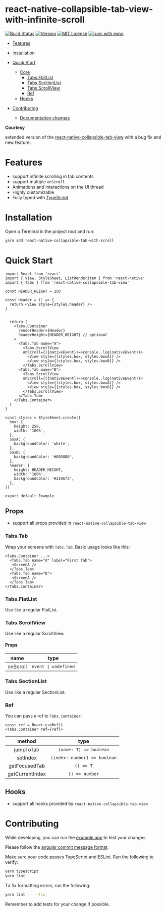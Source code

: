 # react-native-collapsible-tab-view-with-infinite-scroll

[![Build Status][build-badge]][build]
[![Version][version-badge]][package]
[![MIT License][license-badge]][license]
[![runs with expo][expo-badge]][expo]

- [Features](#features)
- [Installation](#installation)
- [Quick Start](#quick-start)

  - [Core](#core)
    - [Tabs.FlatList](#tabsflatlist)
    - [Tabs.SectionList](#tabssectionlist)
    - [Tabs.ScrollView](#tabsscrollview)
    - [Ref](#ref)
  - [Hooks](#hooks)

- [Contributing](#contributing)
  - [Documentation changes](#documentation-changes)

**Courtesy**

extended version of the [react-native-collapsible-tab-view](https://github.com/PedroBern/react-native-collapsible-tab-view) with a bug fix and new feature.

<!-- todo -->

# Features

- support infinite scrolling in tab contents
- support multiple `onScroll`
- Animations and interactions on the UI thread
- Highly customizable
- Fully typed with [TypeScript](https://typescriptlang.org)

# Installation

Open a Terminal in the project root and run:

```sh
yarn add react-native-collapsible-tab-with-scroll
```

# Quick Start

```tsx
import React from 'react'
import { View, StyleSheet, ListRenderItem } from 'react-native'
import { Tabs } from 'react-native-collapsible-tab-view'

const HEADER_HEIGHT = 250

const Header = () => {
  return <View style={styles.header} />
}


  return (
    <Tabs.Container
      renderHeader={Header}
      headerHeight={HEADER_HEIGHT} // optional
    >
      <Tabs.Tab name="A">
        <Tabs.ScrollView
        onScroll={({nativeEvent})=>console..log(nativeEvent)}>
          <View style={[styles.box, styles.boxA]} />
          <View style={[styles.box, styles.boxB]} />
        </Tabs.ScrollView>
      <Tabs.Tab name="B">
        <Tabs.ScrollView
        onScroll={({nativeEvent})=>console..log(nativeEvent)}>
          <View style={[styles.box, styles.boxA]} />
          <View style={[styles.box, styles.boxB]} />
        </Tabs.ScrollView>
      </Tabs.Tab>
    </Tabs.Container>
  )
}

const styles = StyleSheet.create({
  box: {
    height: 250,
    width: '100%',
  },
  boxA: {
    backgroundColor: 'white',
  },
  boxB: {
    backgroundColor: '#D8D8D8',
  },
  header: {
    height: HEADER_HEIGHT,
    width: '100%',
    backgroundColor: '#2196f3',
  },
})

export default Example

```

## Props

- support all props provided in `react-native-collapsible-tab-view`

### Tabs.Tab

Wrap your screens with `Tabs.Tab`. Basic usage looks like this:

```tsx
<Tabs.Container ...>
  <Tabs.Tab name="A" label="First Tab">
   <ScreenA />
  </Tabs.Tab>
  <Tabs.Tab name="B">
   <ScreenA />
  </Tabs.Tab>
</Tabs.Container>
```

### Tabs.FlatList

Use like a regular FlatList.

### Tabs.ScrollView

Use like a regular ScrollView.

#### Props

|   name   |         type         |
| :------: | :------------------: |
| onScroll | `event \| undefined` |

### Tabs.SectionList

Use like a regular SectionList.

### Ref

You can pass a ref to `Tabs.Container`.

```tsx
const ref = React.useRef()
<Tabs.Container ref={ref}>
```

|     method      |             type             |
| :-------------: | :--------------------------: |
|    jumpToTab    |    `(name: T) => boolean`    |
|    setIndex     | `(index: number) => boolean` |
|  getFocusedTab  |          `() => T`           |
| getCurrentIndex |        `() => number`        |

## Hooks

- support all hooks provided by `react-native-collapsible-tab-view`

# Contributing

While developing, you can run the [example app](/example/README.md) to test your changes.

Please follow the [angular commit message format](https://github.com/angular/angular/blob/master/CONTRIBUTING.md#-commit-message-format).

Make sure your code passes TypeScript and ESLint. Run the following to verify:

```sh
yarn typescript
yarn lint
```

To fix formatting errors, run the following:

```sh
yarn lint -- --fix
```

Remember to add tests for your change if possible.

<!-- badges -->

[build-badge]: https://img.shields.io/circleci/build/github/PedroBern/react-native-collapsible-tab-view/main.svg?style=flat-square
[build]: https://app.circleci.com/pipelines/github/PedroBern/react-native-collapsible-tab-view
[version-badge]: https://img.shields.io/npm/v/react-native-collapsible-tab-view.svg?style=flat-square
[package]: https://www.npmjs.com/package/react-native-collapsible-tab-view
[license-badge]: https://img.shields.io/npm/l/react-native-collapsible-tab-view.svg?style=flat-square
[license]: https://opensource.org/licenses/MIT
[expo-badge]: https://img.shields.io/badge/Runs%20with%20Expo-4630EB.svg?style=flat-square&logo=EXPO&labelColor=f3f3f3&logoColor=000
[expo]: https://github.com/expo/expo

